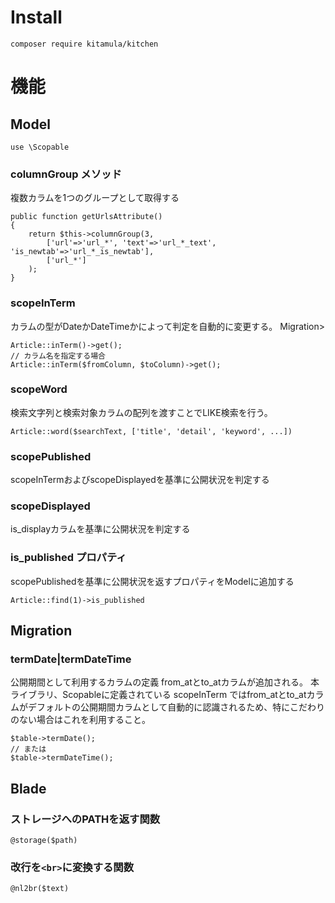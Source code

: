 # Install
```
composer require kitamula/kitchen
```

# 機能
## Model
```
use \Scopable
```
### columnGroup メソッド
複数カラムを1つのグループとして取得する
```
public function getUrlsAttribute()
{
    return $this->columnGroup(3,
        ['url'=>'url_*', 'text'=>'url_*_text', 'is_newtab'=>'url_*_is_newtab'],
        ['url_*']
    );
}
```

### scopeInTerm
カラムの型がDateかDateTimeかによって判定を自動的に変更する。
Migration>
```
Article::inTerm()->get();
// カラム名を指定する場合
Article::inTerm($fromColumn, $toColumn)->get();
```
### scopeWord
検索文字列と検索対象カラムの配列を渡すことでLIKE検索を行う。
```
Article::word($searchText, ['title', 'detail', 'keyword', ...])
```

### scopePublished
scopeInTermおよびscopeDisplayedを基準に公開状況を判定する
### scopeDisplayed
is_displayカラムを基準に公開状況を判定する

### is_published プロパティ
scopePublishedを基準に公開状況を返すプロパティをModelに追加する
```
Article::find(1)->is_published
```

## Migration
### termDate|termDateTime
公開期間として利用するカラムの定義
from_atとto_atカラムが追加される。
本ライブラリ、Scopableに定義されている scopeInTerm ではfrom_atとto_atカラムがデフォルトの公開期間カラムとして自動的に認識されるため、特にこだわりのない場合はこれを利用すること。
```
$table->termDate();
// または
$table->termDateTime();
```

## Blade
### ストレージへのPATHを返す関数
```
@storage($path)
```

### 改行を`<br>`に変換する関数
```
@nl2br($text)
```

